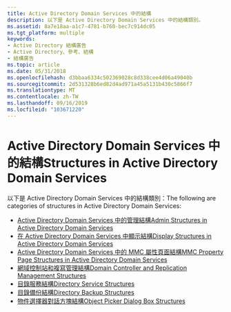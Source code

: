 ```yaml
---
title: Active Directory Domain Services 中的結構
description: 以下是 Active Directory Domain Services 中的結構類別。
ms.assetid: 8a7e18aa-a1c7-4781-b760-bec7c914dc05
ms.tgt_platform: multiple
keywords:
- Active Directory 結構廣告
- Active Directory、參考、結構
- 結構廣告
ms.topic: article
ms.date: 05/31/2018
ms.openlocfilehash: d3bbaa6334c502369028c8d338cee4d06a49040b
ms.sourcegitcommit: 2d531328b6ed82d4ad971a45a5131b430c5866f7
ms.translationtype: MT
ms.contentlocale: zh-TW
ms.lasthandoff: 09/16/2019
ms.locfileid: "103671220"
---
```

# <a name="structures-in-active-directory-domain-services"></a><span data-ttu-id="a16d8-106">Active Directory Domain Services 中的結構</span><span class="sxs-lookup"><span data-stu-id="a16d8-106">Structures in Active Directory Domain Services</span></span>

<span data-ttu-id="a16d8-107">以下是 Active Directory Domain Services 中的結構類別：</span><span class="sxs-lookup"><span data-stu-id="a16d8-107">The following are categories of structures in Active Directory Domain Services:</span></span>

-   [<span data-ttu-id="a16d8-108">Active Directory Domain Services 中的管理結構</span><span class="sxs-lookup"><span data-stu-id="a16d8-108">Admin Structures in Active Directory Domain Services</span></span>](admin-structures-in-active-directory-domain-services.md)
-   [<span data-ttu-id="a16d8-109">在 Active Directory Domain Services 中顯示結構</span><span class="sxs-lookup"><span data-stu-id="a16d8-109">Display Structures in Active Directory Domain Services</span></span>](display-structures-in-active-directory-domain-services.md)
-   [<span data-ttu-id="a16d8-110">Active Directory Domain Services 中的 MMC 屬性頁面結構</span><span class="sxs-lookup"><span data-stu-id="a16d8-110">MMC Property Page Structures in Active Directory Domain Services</span></span>](mmc-property-page-structures-in-active-directory-domain-services.md)
-   [<span data-ttu-id="a16d8-111">網域控制站和複寫管理結構</span><span class="sxs-lookup"><span data-stu-id="a16d8-111">Domain Controller and Replication Management Structures</span></span>](domain-controller-and-replication-management-structures.md)
-   [<span data-ttu-id="a16d8-112">目錄服務結構</span><span class="sxs-lookup"><span data-stu-id="a16d8-112">Directory Service Structures</span></span>](directory-service-structures.md)
-   [<span data-ttu-id="a16d8-113">目錄備份結構</span><span class="sxs-lookup"><span data-stu-id="a16d8-113">Directory Backup Structures</span></span>](directory-backup-structures.md)
-   [<span data-ttu-id="a16d8-114">物件選擇器對話方塊結構</span><span class="sxs-lookup"><span data-stu-id="a16d8-114">Object Picker Dialog Box Structures</span></span>](object-picker-dialog-box-structures.md)

 

 




